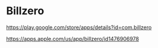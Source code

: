 # Billzero

https://play.google.com/store/apps/details?id=com.billzero

https://apps.apple.com/us/app/billzero/id1476906978
